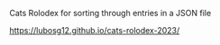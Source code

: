 Cats Rolodex for sorting through entries in a JSON file

https://lubosg12.github.io/cats-rolodex-2023/
